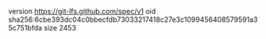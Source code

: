 version https://git-lfs.github.com/spec/v1
oid sha256:6cbe393dc04c0bbecfdb73033217418c27e3c1099456408579591a35c751bfda
size 2453
